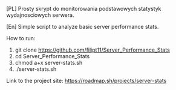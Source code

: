 [PL]
Prosty skrypt do monitorowania podstawowych statystyk wydajnosciowych serwera.

[En]
Simple script to analyze basic server performance stats.


How to run:
1. git clone https://github.com/filipt11/Server_Performance_Stats
2. cd Server_Performance_Stats
3. chmod a+x server-stats.sh
4. ./server-stats.sh

Link to the project site:
https://roadmap.sh/projects/server-stats
